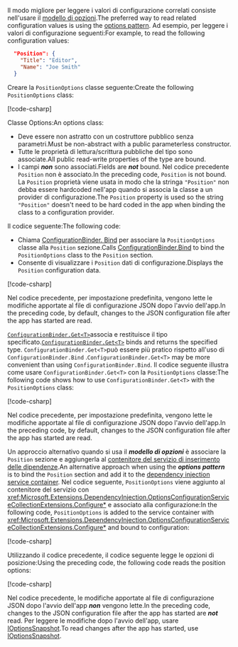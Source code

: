 <span data-ttu-id="c7806-101">Il modo migliore per leggere i valori di configurazione correlati consiste nell'usare il [modello di opzioni](xref:fundamentals/configuration/options).</span><span class="sxs-lookup"><span data-stu-id="c7806-101">The preferred way to read related configuration values is using the [options pattern](xref:fundamentals/configuration/options).</span></span> <span data-ttu-id="c7806-102">Ad esempio, per leggere i valori di configurazione seguenti:</span><span class="sxs-lookup"><span data-stu-id="c7806-102">For example, to read the following configuration values:</span></span>

```json
  "Position": {
    "Title": "Editor",
    "Name": "Joe Smith"
  }
```

<span data-ttu-id="c7806-103">Creare la `PositionOptions` classe seguente:</span><span class="sxs-lookup"><span data-stu-id="c7806-103">Create the following `PositionOptions` class:</span></span>

[!code-csharp[](~/fundamentals/configuration/index/samples/3.x/ConfigSample/Options/PositionOptions.cs?name=snippet)]

<span data-ttu-id="c7806-104">Classe Options:</span><span class="sxs-lookup"><span data-stu-id="c7806-104">An options class:</span></span>

* <span data-ttu-id="c7806-105">Deve essere non astratto con un costruttore pubblico senza parametri.</span><span class="sxs-lookup"><span data-stu-id="c7806-105">Must be non-abstract with a public parameterless constructor.</span></span>
* <span data-ttu-id="c7806-106">Tutte le proprietà di lettura/scrittura pubbliche del tipo sono associate.</span><span class="sxs-lookup"><span data-stu-id="c7806-106">All public read-write properties of the type are bound.</span></span>
* <span data-ttu-id="c7806-107">I campi ***non*** sono associati.</span><span class="sxs-lookup"><span data-stu-id="c7806-107">Fields are ***not*** bound.</span></span> <span data-ttu-id="c7806-108">Nel codice precedente `Position` non è associato.</span><span class="sxs-lookup"><span data-stu-id="c7806-108">In the preceding code, `Position` is not bound.</span></span> <span data-ttu-id="c7806-109">La `Position` proprietà viene usata in modo che la stringa `"Position"` non debba essere hardcoded nell'app quando si associa la classe a un provider di configurazione.</span><span class="sxs-lookup"><span data-stu-id="c7806-109">The `Position` property is used so the string `"Position"` doesn't need to be hard coded in the app when binding the class to a configuration provider.</span></span>

<span data-ttu-id="c7806-110">Il codice seguente:</span><span class="sxs-lookup"><span data-stu-id="c7806-110">The following code:</span></span>

* <span data-ttu-id="c7806-111">Chiama [ConfigurationBinder. Bind](xref:Microsoft.Extensions.Configuration.ConfigurationBinder.Bind*) per associare la `PositionOptions` classe alla `Position` sezione.</span><span class="sxs-lookup"><span data-stu-id="c7806-111">Calls [ConfigurationBinder.Bind](xref:Microsoft.Extensions.Configuration.ConfigurationBinder.Bind*) to bind the `PositionOptions` class to the `Position` section.</span></span>
* <span data-ttu-id="c7806-112">Consente di visualizzare i `Position` dati di configurazione.</span><span class="sxs-lookup"><span data-stu-id="c7806-112">Displays the `Position` configuration data.</span></span>

[!code-csharp[](~/fundamentals/configuration/index/samples/3.x/ConfigSample/Pages/Test22.cshtml.cs?name=snippet)]

<span data-ttu-id="c7806-113">Nel codice precedente, per impostazione predefinita, vengono lette le modifiche apportate al file di configurazione JSON dopo l'avvio dell'app.</span><span class="sxs-lookup"><span data-stu-id="c7806-113">In the preceding code, by default, changes to the JSON configuration file after the app has started are read.</span></span>

<span data-ttu-id="c7806-114">[`ConfigurationBinder.Get<T>`](xref:Microsoft.Extensions.Configuration.ConfigurationBinder.Get*)associa e restituisce il tipo specificato.</span><span class="sxs-lookup"><span data-stu-id="c7806-114">[`ConfigurationBinder.Get<T>`](xref:Microsoft.Extensions.Configuration.ConfigurationBinder.Get*) binds and returns the specified type.</span></span> <span data-ttu-id="c7806-115">`ConfigurationBinder.Get<T>`può essere più pratico rispetto all'uso di `ConfigurationBinder.Bind` .</span><span class="sxs-lookup"><span data-stu-id="c7806-115">`ConfigurationBinder.Get<T>` may be more convenient than using `ConfigurationBinder.Bind`.</span></span> <span data-ttu-id="c7806-116">Il codice seguente illustra come usare `ConfigurationBinder.Get<T>` con la `PositionOptions` classe:</span><span class="sxs-lookup"><span data-stu-id="c7806-116">The following code shows how to use `ConfigurationBinder.Get<T>` with the `PositionOptions` class:</span></span>

[!code-csharp[](~/fundamentals/configuration/index/samples/3.x/ConfigSample/Pages/Test21.cshtml.cs?name=snippet)]

<span data-ttu-id="c7806-117">Nel codice precedente, per impostazione predefinita, vengono lette le modifiche apportate al file di configurazione JSON dopo l'avvio dell'app.</span><span class="sxs-lookup"><span data-stu-id="c7806-117">In the preceding code, by default, changes to the JSON configuration file after the app has started are read.</span></span>

<span data-ttu-id="c7806-118">Un approccio alternativo quando si usa il ***modello di opzioni*** è associare la `Position` sezione e aggiungerla al [contenitore del servizio di inserimento delle dipendenze](xref:fundamentals/dependency-injection).</span><span class="sxs-lookup"><span data-stu-id="c7806-118">An alternative approach when using the ***options pattern*** is to bind the `Position` section and add it to the [dependency injection service container](xref:fundamentals/dependency-injection).</span></span> <span data-ttu-id="c7806-119">Nel codice seguente, `PositionOptions` viene aggiunto al contenitore del servizio con <xref:Microsoft.Extensions.DependencyInjection.OptionsConfigurationServiceCollectionExtensions.Configure*> e associato alla configurazione:</span><span class="sxs-lookup"><span data-stu-id="c7806-119">In the following code, `PositionOptions` is added to the service container with <xref:Microsoft.Extensions.DependencyInjection.OptionsConfigurationServiceCollectionExtensions.Configure*> and bound to configuration:</span></span>

[!code-csharp[](~/fundamentals/configuration/index/samples/3.x/ConfigSample/Startup.cs?name=snippet)]

<span data-ttu-id="c7806-120">Utilizzando il codice precedente, il codice seguente legge le opzioni di posizione:</span><span class="sxs-lookup"><span data-stu-id="c7806-120">Using the preceding code, the following code reads the position options:</span></span>

[!code-csharp[](~/fundamentals/configuration/index/samples/3.x/ConfigSample/Pages/Test2.cshtml.cs?name=snippet)]

<span data-ttu-id="c7806-121">Nel codice precedente, le modifiche apportate al file di configurazione JSON dopo l'avvio dell'app ***non*** vengono lette.</span><span class="sxs-lookup"><span data-stu-id="c7806-121">In the preceding code, changes to the JSON configuration file after the app has started are ***not*** read.</span></span> <span data-ttu-id="c7806-122">Per leggere le modifiche dopo l'avvio dell'app, usare [IOptionsSnapshot](xref:fundamentals/configuration/options#ios).</span><span class="sxs-lookup"><span data-stu-id="c7806-122">To read changes after the app has started, use [IOptionsSnapshot](xref:fundamentals/configuration/options#ios).</span></span>
